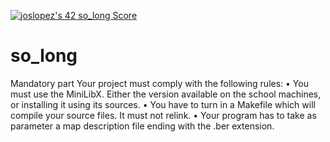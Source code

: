 <a href="https://github.com/JaeSeoKim/badge42"><img src="https://badge42.vercel.app/api/v2/cl4qxms4g001609l49j835g66/project/2768861" alt="joslopez's 42 so_long Score" /></a>
# so_long
<p>
Mandatory part
Your project must comply with the following rules:
• You must use the MiniLibX. Either the version available on the school machines,
or installing it using its sources.
• You have to turn in a Makefile which will compile your source files. It must not
relink.
• Your program has to take as parameter a map description file ending with the .ber
extension.
</p>
